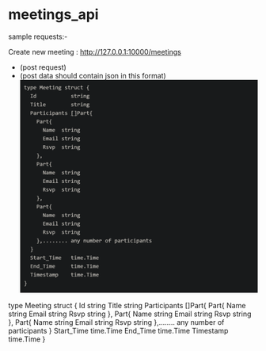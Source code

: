 # meetings_api

sample requests:-

Create new meeting :
http://127.0.0.1:10000/meetings 
  - (post request) 
  - (post data should contain json in this format)
  ![alt text](https://github.com/1-mukesh-1/meetings_api/blob/main/img/meetings.PNG)
  
  type Meeting struct {
    Id           string
    Title        string
    Participants []Part{
      Part{
        Name  string
        Email string
        Rsvp  string
      },
      Part{
        Name  string
        Email string
        Rsvp  string
      },
      Part{
        Name  string
        Email string
        Rsvp  string
      },........ any number of participants
    }
    Start_Time   time.Time
    End_Time     time.Time
    Timestamp    time.Time
  }
  
  
